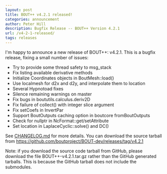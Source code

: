 ```yaml
---
layout: post
title: BOUT++ v4.2.1 released!
categories: announcement
author: Peter Hill
description: Bugfix Release -- BOUT++ Version 4.2.1
url: /v4-2-1-released/
tags: releases
---
```


I'm happy to announce a new release of BOUT++: v4.2.1. This is a
bugfix release, fixing a small number of issues:

- Try to provide some thread safety to msg_stack
- Fix listing available derivative methods
- Initialize Coordinates objects in BoutMesh::load()
- Use localmesh for d2x and d2y, and interpolate them to location
- Several Hypnotoad fixes
- Silence remaining warnings on master
- Fix bugs in boututils.calculus.deriv2D
- Fix failure of collect() with integer slice argument
- Fix setCoefs in InvertPar
- Support BoutOutputs caching option in boutcore fromBoutOutputs
- Check for nullptr in NcFormat::get/setAttribute
- Set location in LaplaceCyclic::solve() and DC()

See [CHANGELOG.md][1] for more details. You can download the source tarball
from https://github.com/boutproject/BOUT-dev/releases/tag/v4.2.1

Note: if you download the source code tarball from GitHub, please
download the file BOUT++-v4.2.1.tar.gz rather than the GitHub
generated tarballs. This is because the GitHub tarball does not
include the submodules.

[1]: https://github.com/boutproject/BOUT-dev/blob/v4.2.1/CHANGELOG.md
